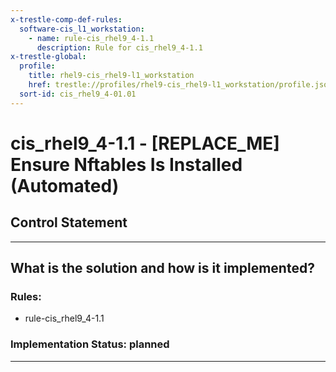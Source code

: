 ```yaml
---
x-trestle-comp-def-rules:
  software-cis_l1_workstation:
    - name: rule-cis_rhel9_4-1.1
      description: Rule for cis_rhel9_4-1.1
x-trestle-global:
  profile:
    title: rhel9-cis_rhel9-l1_workstation
    href: trestle://profiles/rhel9-cis_rhel9-l1_workstation/profile.json
  sort-id: cis_rhel9_4-01.01
---
```


# cis_rhel9_4-1.1 - \[REPLACE_ME\] Ensure Nftables Is Installed (Automated)

## Control Statement

______________________________________________________________________

## What is the solution and how is it implemented?

<!-- For implementation status enter one of: implemented, partial, planned, alternative, not-applicable -->

<!-- Note that the list of rules under ### Rules: is read-only and changes will not be captured after assembly to JSON -->

<!-- Add control implementation description here for control: cis_rhel9_4-1.1 -->

### Rules:

  - rule-cis_rhel9_4-1.1

### Implementation Status: planned

______________________________________________________________________
